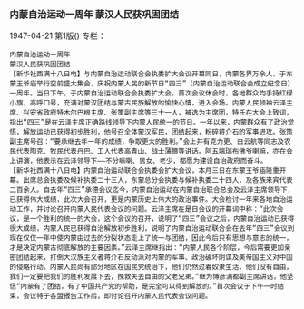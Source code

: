### 内蒙自治运动一周年  蒙汉人民获巩固团结

1947-04-21
第1版()
专栏：

    内蒙自治运动一周年
    蒙汉人民获巩固团结
    【新华社西满十八日电】与内蒙自治运动联合会执委扩大会议开幕同日，内蒙各界万余人，于东蒙王爷庙举行空前盛大集会，庆祝内蒙人民的新节日“四三”（内蒙自治运动联合会成立纪念日）一周年。当日下午，于内蒙自治运动联合会执委扩大会，首次会议休会时，各地群众均手持红绿小旗，高呼口号，充满对蒙汉团结与蒙古民族解放的愉快心情，进入会场。内蒙人民领袖云泽主席、兴安省政府特木尔巴根主席、张策副主席等三十一人，被选为主席团，特氏在大会上致词，指出“四三”是在云泽主席正确路线领导下内蒙人民统一的节日。一年以来，内蒙群众有了政治觉悟，解放运动已获得初步胜利，他号召全体蒙汉军民，团结起来，粉碎蒋介石的军事进攻。张策副主席号召：“要承继去年一年的成绩，争取更大的胜利。”会上并有克力更、白云航等同志及农民代表陶克、牧民代表丹巴、工人代表高青山、战士蒲膻等讲话。阿五端瑞布佛爷喇嘛，亦在会上讲演，他表示在云泽领导下——不分嘛喇、男女、老少，都愿为建设自治政府而奋斗。
    【新华社西满十八日电】内蒙自治运动联合会执委会扩大会议，本月三日在东蒙王爷庙隆重开幕。出席总会执委及候补执委二十三人，东蒙总分会执委与候补执委二十四人，及各族来宾代表二百余人。自去年“四三”承德会议迄今，内蒙自治运动在内蒙自治联合总会及云泽主席领导下，已获得伟大成绩，此次大会召开，更是内蒙历史上伟大的政治事件。大会检讨一年来各地自治运动工作，并讨论召开内蒙人民代表会议的问题。云泽主席在是日会议的开幕词中称：“此次会议，是一个胜利的统一的大会，这个会议的召开，说明了“四三”会议之后，内蒙自治运动已获得很大成绩，内蒙人民已获得自治解放初步胜利，说明了内蒙自治运动联合会在去年“四三”会议到现在仅仅一年中使内蒙由过去的分裂状态走上了统一与团结，因此今后只有思想与意志的统一，才是决定内蒙古彻底解放的主要因素。”云泽主席继指出：“内蒙人民各个阶层，今后需要更加亲密团结起来，打倒大汉族主义者蒋介石反动派对内蒙的军事、政治破坏阴谋及美帝国主义对中国的侵略行动。内蒙人民尚有部分地区在国民党统治下，他们仍然过着奴隶生活，他们没有自由，我们一定要把我们的胜利发展下去，挽救失去自由的父老兄弟。”继为博彦满都副主席讲话，他坚信“内蒙有了团结，有了中国共产党的帮助，是完全可以得到解放的。”首次会议于下午一时结束，会议特于各盟报告工作后，即讨论召开内蒙人民代表会议问题。

